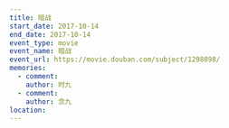 ```yaml
---
title: 暗战
start_date: 2017-10-14
end_date: 2017-10-14
event_type: movie
event_name: 暗战
event_url: https://movie.douban.com/subject/1298898/
memories:
  - comment: 
    author: 时九
  - comment: 
    author: 念九  
location: 
---
```

